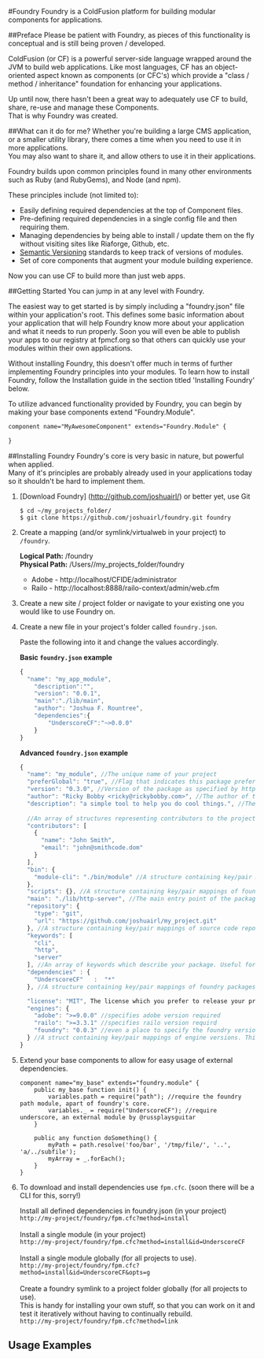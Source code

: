 #Foundry
Foundry is a ColdFusion platform for building modular components for applications.

##Preface
Please be patient with Foundry, as pieces of this functionality is conceptual and is still being proven / developed.

ColdFusion (or CF) is a powerful server-side language wrapped around the JVM to build web applications.
Like most languages, CF has an object-oriented aspect known as components (or CFC's) which provide a "class / method / inheritance" foundation for enhancing your applications.

Up until now, there hasn't been a great way to adequately use CF to build, share, re-use and manage these Components.<br />
That is why Foundry was created.

##What can it do for me?
Whether you're building a large CMS application, or a smaller utility library, there comes a time when you need to use it in more applications.<br />
You may also want to share it, and allow others to use it in their applications.

Foundry builds upon common principles found in many other environments such as Ruby (and RubyGems), and Node (and npm).

These principles include (not limited to):

- Easily defining required dependencies at the top of Component files.
- Pre-defining required dependencies in a single config file and then requiring them.
- Managing dependencies by being able to install / update them on the fly without visiting sites like Riaforge, Github, etc.
- [Semantic Versioning](http://semver.org/) standards to keep track of versions of modules.
- Set of core components that augment your module building experience.

Now you can use CF to build more than just web apps.

##Getting Started
You can jump in at any level with Foundry.

The easiest way to get started is by simply including a "foundry.json" file within your application's root.
This defines some basic information about your application that will help Foundry know more about your application and what it needs to run properly.
Soon you will even be able to publish your apps to our registry at fpmcf.org so that others can quickly use your modules within their own applications.

Without installing Foundry, this doesn't offer much in terms of further implementing Foundry principles into your modules.
To learn how to install Foundry, follow the Installation guide in the section titled 'Installing Foundry' below.

To utilize advanced functionality provided by Foundry, you can begin by making your base components extend "Foundry.Module".
``` ColdFusion
component name="MyAwesomeComponent" extends="Foundry.Module" {

}
```

##Installing Foundry
Foundry's core is very basic in nature, but powerful when applied.  
Many of it's principles are probably already used in your applications today so it shouldn't be hard to implement them.

1. [Download Foundry] (http://github.com/joshuairl/)
    or better yet, use Git

    ```
    $ cd ~/my_projects_folder/
    $ git clone https://github.com/joshuairl/foundry.git foundry
    ```
2. Create a mapping (and/or symlink/virtualweb in your project) to `/foundry`.

    **Logical Path:** /foundry<br />
    **Physical Path:** /Users/<user>/my_projects_folder/foundry<br />
    - Adobe - http://localhost/CFIDE/administrator
    - Railo - http://localhost:8888/railo-context/admin/web.cfm

3. Create a new site / project folder or navigate to your existing one you would like to use Foundry on.

4. Create a new file in your project's folder called `foundry.json`.

    Paste the following into it and change the values accordingly.
   
    **Basic `foundry.json` example**
    ``` JavaScript
    {
      "name": "my_app_module",
    	"description":"",
    	"version": "0.0.1",
    	"main":"./lib/main",
    	"author": "Joshua F. Rountree",
    	"dependencies":{
    		"UnderscoreCF":"~>0.0.0"
    	}
   }
   ```
    **Advanced `foundry.json` example**
    ``` JavaScript
    {
      "name": "my_module", //The unique name of your project
      "preferGlobal": "true", //Flag that indicates this package prefers to be installed globally for all your apps.
      "version": "0.3.0", //Version of the package as specified by http://semver.org/.
      "author": "Ricky Bobby <ricky@rickybobby.com>", //The author of the project.
      "description": "a simple tool to help you do cool things.", //The description of the project.
      
      //An array of structures representing contributors to the project.
      "contributors": [ 
        {
          "name": "John Smith",
          "email": "john@smithcode.dom"
        } 
      ], 
      "bin": {
        "module-cli": "./bin/module" //A structure containing key/pair mappings of binary script names and cf script paths. 
      },
      "scripts": {}, //A structure containing key/pair mappings of foundry modules and cf script paths. (not currently used yet)
      "main": "./lib/http-server", //The main entry point of the package. When calling require('module_name') in Foundry this is the file that will actually be required.
      "repository": {
        "type": "git",
        "url": "https://github.com/joshuairl/my_project.git"
      }, //A structure containing key/pair mappings of source code repositories. 
      "keywords": [
        "cli",
        "http",
        "server"
      ], //An array of keywords which describe your package. Useful for people searching the fpmcf.org registry.
      "dependencies" : {
        "UnderscoreCF"   :  "*"
      }, //A structure containing key/pair mappings of foundry packages and versions that this project depends on.
    
      "license": "MIT", The license which you prefer to release your project under. MIT is a good choice.
      "engines": {
        "adobe": ">=9.0.0" //specifies adobe version required
        "railo": ">=3.3.1" //specifies railo version requird
        "foundry": "0.0.3" //even a place to specify the foundry version (good practice)
      } //A struct containing key/pair mappings of engine versions. This is used to specify the versions of CFML and Foundry your package is known to work correctly with.
    }
    ```

5. Extend your base components to allow for easy usage of external dependencies.
    ```
    component name="my_base" extends="foundry.module" {
        public my_base function init() {
            variables.path = require("path"); //require the foundry path module, apart of foundry's core.
            variables._ = require("UnderscoreCF"); //require underscore, an external module by @russplaysguitar
        }

        public any function doSomething() {
            myPath = path.resolve('foo/bar', '/tmp/file/', '..', 'a/../subfile');
            myArray = _.forEach();
        }
    }
    ```

6. To download and install dependencies use `fpm.cfc`. (soon there will be a CLI for this, sorry!)

    Install all defined dependencies in foundry.json (in your project)<br />
    `http://my-project/foundry/fpm.cfc?method=install`<br />
    <br />
    Install a single module (in your project)<br />
    `http://my-project/foundry/fpm.cfc?method=install&id=UnderscoreCF`<br />
    <br />
    Install a single module globally (for all projects to use).<br />
    `http://my-project/foundry/fpm.cfc?method=install&id=UnderscoreCF&opts=g`<br />
    <br />
    Create a foundry symlink to a project folder globally (for all projects to use). <br />
    This is handy for installing your own stuff, so that you can work on it and test it iteratively without having to continually rebuild.<br />
    `http://my-project/foundry/fpm.cfc?method=link`
    
## Usage Examples